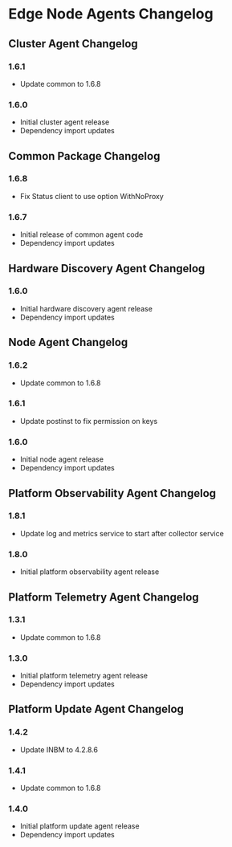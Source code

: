 <!---
  SPDX-FileCopyrightText: (C) 2025 Intel Corporation
  SPDX-License-Identifier: Apache-2.0
-->
# Edge Node Agents Changelog

## Cluster Agent Changelog

### 1.6.1
- Update common to 1.6.8

### 1.6.0
- Initial cluster agent release
- Dependency import updates

## Common Package Changelog

### 1.6.8
- Fix Status client to use option WithNoProxy

### 1.6.7
- Initial release of common agent code
- Dependency import updates

## Hardware Discovery Agent Changelog

### 1.6.0
- Initial hardware discovery agent release
- Dependency import updates

## Node Agent Changelog

### 1.6.2
- Update common to 1.6.8

### 1.6.1
- Update postinst to fix permission on keys

### 1.6.0
- Initial node agent release
- Dependency import updates

## Platform Observability Agent Changelog

### 1.8.1
- Update log and metrics service to start after collector service

### 1.8.0
- Initial platform observability agent release

## Platform Telemetry Agent Changelog

### 1.3.1
- Update common to 1.6.8

### 1.3.0
- Initial platform telemetry agent release
- Dependency import updates

## Platform Update Agent Changelog
### 1.4.2
- Update INBM to 4.2.8.6

### 1.4.1
- Update common to 1.6.8

### 1.4.0
- Initial platform update agent release
- Dependency import updates
